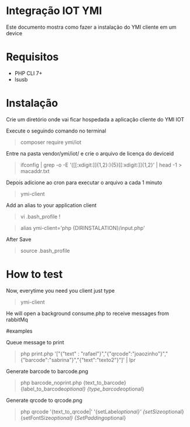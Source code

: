 # Integração IOT YMI

Este documento mostra como fazer a instalação do YMI cliente em um device

# Requisitos

* PHP CLI 7+
* lsusb 

# Instalação

Crie um diretório onde vai ficar hospedada a aplicação cliente do YMI IOT

Execute o seguindo comando no terminal

  > composer require ymi/iot

Entre na pasta vendor/ymi/iot/ e crie o arquivo de licença do deviceid

  > ifconfig  | grep -o -E '([[:xdigit:]]{1,2}:){5}[[:xdigit:]]{1,2}' | head -1 > macaddr.txt

Depois adicione ao cron para executar o arquivo a cada 1 minuto

 > ymi-client

Add an alias to your application client

  > vi .bash_profile !

  > alias ymi-client='php {DIRINSTALATION}/input.php' 

After Save

  > source .bash_profile 
  
# How to test
  
Now, everytime you need you client just type

  > ymi-client
  
He will open a background consume.php to receive messages from rabbitMq

#examples

Queue message to print

> php print.php '["{\"text\" : \"rafael\"}","{\"qrcode\":\"joaozinho\"}","{\"barcode\":\"sabrina\"}","{\"text\":\"texto2\"}"]' | lpr

Generate barcode to barcode.png 

> php barcode_noprint.php {text_to_barcode} {label_to_barcode*optional} {type_barcode*optional}

Generate qrcode to qrcode.png

> php qrcode '{text_to_qrcode|' '{setLabel*optional}' {setSize*optional} {setFontSize*optional} {SetPadding*optional}







